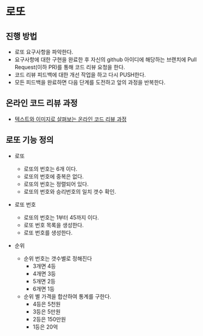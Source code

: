 # 로또
## 진행 방법
* 로또 요구사항을 파악한다.
* 요구사항에 대한 구현을 완료한 후 자신의 github 아이디에 해당하는 브랜치에 Pull Request(이하 PR)를 통해 코드 리뷰 요청을 한다.
* 코드 리뷰 피드백에 대한 개선 작업을 하고 다시 PUSH한다.
* 모든 피드백을 완료하면 다음 단계를 도전하고 앞의 과정을 반복한다.

## 온라인 코드 리뷰 과정
* [텍스트와 이미지로 살펴보는 온라인 코드 리뷰 과정](https://github.com/next-step/nextstep-docs/tree/master/codereview)

## 로또 기능 정의
* 로또
    * 로또의 번호는 6개 이다.
    * 로또의 번호에 중복은 없다.
    * 로또의 번호는 정렬되어 있다.
    * 로또의 번호와 승리번호의 일치 갯수 확인.
    

* 로또 번호
    * 로또의 번호는 1부터 45까지 이다.
    * 로또 번호 목록을 생성한다.
    * 로또 번호를 생성한다.

* 순위
    * 순위 번호는 갯수별로 정해진다
        * 3개면 4등
        * 4개면 3등
        * 5개면 2등
        * 6개면 1등
    * 순위 별 가격을 합산하여 통계를 구한다.
        * 4등은 5천원
        * 3등은 5만원
        * 2등은 150만원
        * 1등은 20억
